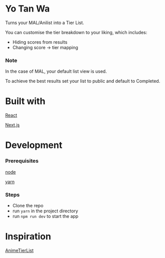 # Yo Tan Wa

Turns your MAL/Anilist into a Tier List.

You can customise the tier breakdown to your liking, which includes:
- Hiding scores from results
- Changing score -> tier mapping


### Note

In the case of MAL, your default list view is used. 

To achieve the best results set your list to public and default to Completed.

# Built with
[React](https://reactjs.org/)

[Next.js](https://nextjs.org/)


# Development
### Prerequisites
[node](https://nodejs.org/en/)

[yarn](https://yarnpkg.com/)

### Steps
- Clone the repo
- run `yarn` in the project directory
- run `npm run dev` to start the app

# Inspiration
[AnimeTierList](https://github.com/Qnnie/AnimeTierList)
